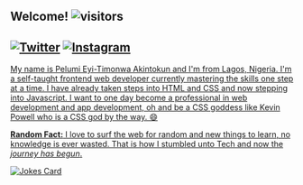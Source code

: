 <!--![banner](https://pbs.twimg.com/profile_banners/1328260377013067776/1609423239/600x200)
<!--![Metrics](https://metrics.lecoq.io/timonwa?template=classic&config.timezone=Africa%2FLagos)
[![Timonwa's GitHub stats](https://github-readme-stats.vercel.app/api?username=timonwa)](https://github.com/timonwa/github-readme-stats)
<img height="32" width="32" src="https://cdn.jsdelivr.net/npm/simple-icons@v4/icons/github.svg" />
<img height="32" width="32" src="https://cdn.jsdelivr.net/npm/simple-icons@v4/icons/twitter.svg" />
<img height="32" width="32" src="https://cdn.jsdelivr.net/npm/simple-icons@v4/icons/codepen.svg" />
<img height="32" width="32" src="https://cdn.jsdelivr.net/npm/simple-icons@v4/icons/instagram.svg" />-->
<!--[![Readme Quotes](https://quotes-github-readme.vercel.app/api?type=horizontal)](https://github.com/piyushsuthar/github-readme-quotes)-->

## Welcome!   ![visitors](https://visitor-badge.glitch.me/badge?page_id=timonwa.visitor-badge)

<a href="https://www.twitter.com/timonwa2"><img alt="Twitter" src="https://img.shields.io/badge/@Timonwa2%20-%231DA1F2.svg?&style=for-the-badge&logo=Twitter&logoColor=white"/></a>    <a href="https://www.instagram.com/pels_diary"><img alt="Instagram" src="https://img.shields.io/badge/@pels__diary%20-%23E4405F.svg?&style=for-the-badge&logo=Instagram&logoColor=white"/>
---
My name is Pelumi Eyi-Timonwa Akintokun and I'm from Lagos, Nigeria.
I'm a self-taught frontend web developer currently mastering the skills one step at a time.
I have already taken steps into HTML and CSS and now stepping into Javascript.
I want to one day become a professional in web development and app development, oh and be a CSS goddess like Kevin Powell who is a CSS god by the way. 😄

**Random Fact:** I love to surf the web for random and new things to learn, no knowledge is ever wasted. That is how I stumbled unto Tech and now the *journey has begun*.

![Jokes Card](https://readme-jokes.vercel.app/api)
